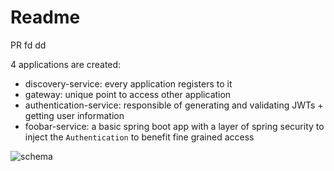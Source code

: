 # Readme

PR
fd
dd

4 applications are created:
* discovery-service: every application registers to it
* gateway: unique point to access other application
* authentication-service: responsible of generating and validating JWTs + getting user information
* foobar-service: a basic spring boot app with a layer of spring security to inject the `Authentication` to benefit fine grained access

![schema](https://user-images.githubusercontent.com/37779145/148649643-35e5d4af-f3d9-4870-b139-4bc5882b4f8f.png)
